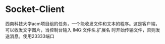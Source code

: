 # Socket-Client
西南科技大学acm项目组的任务，一个能收发文件和文本的程序。这是客户端，可以收发文字图片，当控制台输入 IMG:文件名.扩展名 时开始传输文件，否则发送消息。使用23333端口
